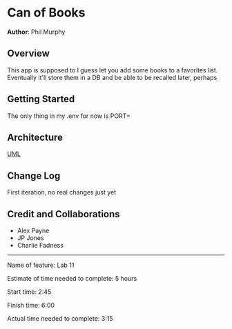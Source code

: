 # Can of Books

**Author**: Phil Murphy


## Overview

This app is supposed to I guess let you add some books to a favorites list. Eventually it'll store them in a DB and be able to be recalled later, perhaps

## Getting Started

The only thing in my .env for now is PORT=

## Architecture

[UML](uml_for_auth0.png)

## Change Log

First iteration, no real changes just yet

## Credit and Collaborations

* Alex Payne
* JP Jones
* Charlie Fadness

____________________________

Name of feature: Lab 11

Estimate of time needed to complete: 5 hours

Start time: 2:45

Finish time: 6:00

Actual time needed to complete: 3:15
